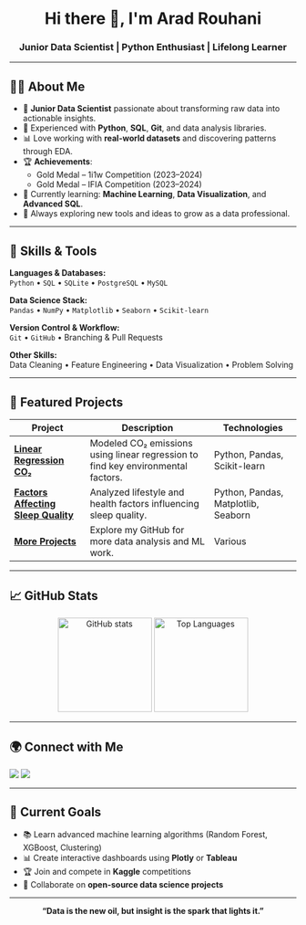 <!-- Header -->
<h1 align="center">Hi there 👋, I'm Arad Rouhani</h1>
<h3 align="center">Junior Data Scientist | Python Enthusiast | Lifelong Learner</h3>

---

## 🧑‍💻 About Me
- 🎯 **Junior Data Scientist** passionate about transforming raw data into actionable insights.
- 🐍 Experienced with **Python**, **SQL**, **Git**, and data analysis libraries.
- 📊 Love working with **real-world datasets** and discovering patterns through EDA.
- 🏆 **Achievements**:  
  - Gold Medal – 1i1w Competition (2023–2024)  
  - Gold Medal – IFIA Competition (2023–2024)
- 🌱 Currently learning: **Machine Learning**, **Data Visualization**, and **Advanced SQL**.
- 🚀 Always exploring new tools and ideas to grow as a data professional.

---

## 🔧 Skills & Tools
**Languages & Databases:**  
`Python` • `SQL` • `SQLite` • `PostgreSQL` • `MySQL`  

**Data Science Stack:**  
`Pandas` • `NumPy` • `Matplotlib` • `Seaborn` • `Scikit-learn`  

**Version Control & Workflow:**  
`Git` • `GitHub` • Branching & Pull Requests  

**Other Skills:**  
Data Cleaning • Feature Engineering • Data Visualization • Problem Solving

---

## 📂 Featured Projects

| Project | Description | Technologies |
|---------|-------------|--------------|
| [**Linear Regression CO₂**](https://github.com/AradRouhaniiiiii/linear-regression-Co2) | Modeled CO₂ emissions using linear regression to find key environmental factors. | Python, Pandas, Scikit-learn |
| [**Factors Affecting Sleep Quality**](https://github.com/AradRouhaniiiiii/factors-affecting-sleep-quality) | Analyzed lifestyle and health factors influencing sleep quality. | Python, Pandas, Matplotlib, Seaborn |
| [**More Projects**](https://github.com/AradRouhaniiiiii?tab=repositories) | Explore my GitHub for more data analysis and ML work. | Various |

---

## 📈 GitHub Stats
<p align="center">
  <img src="https://github-readme-stats.vercel.app/api?username=AradRouhaniiiiii&show_icons=true&theme=radical" alt="GitHub stats" height="165"/>
  <img src="https://github-readme-stats.vercel.app/api/top-langs/?username=AradRouhaniiiiii&layout=compact&theme=radical" alt="Top Languages" height="165"/>
</p>

---

## 🌍 Connect with Me
<p align="left">
<a href="https://instagram.com/your_instagram" target="_blank"><img src="https://img.shields.io/badge/Instagram-%23E4405F.svg?&style=for-the-badge&logo=instagram&logoColor=white"/></a>
<a href="https://www.youtube.com/@your_youtube" target="_blank"><img src="https://img.shields.io/badge/YouTube-%23FF0000.svg?&style=for-the-badge&logo=youtube&logoColor=white"/></a>
</p>

---

## 🚀 Current Goals
- 📚 Learn advanced machine learning algorithms (Random Forest, XGBoost, Clustering)
- 📊 Create interactive dashboards using **Plotly** or **Tableau**
- 🏆 Join and compete in **Kaggle** competitions
- 🤝 Collaborate on **open-source data science projects**

---

<p align="center">
  <b>“Data is the new oil, but insight is the spark that lights it.”</b>
</p>
